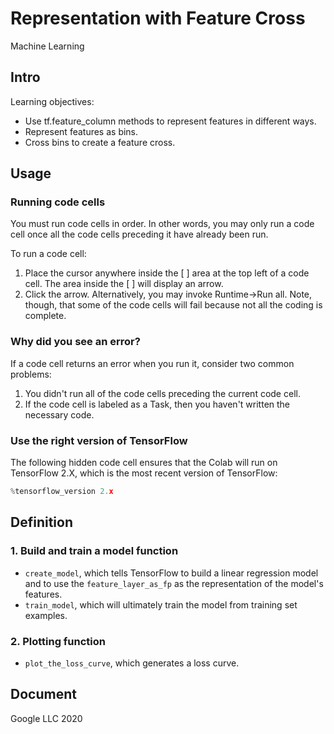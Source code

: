 # Representation with Feature Cross
Machine Learning

## Intro

Learning objectives:
* Use tf.feature_column methods to represent features in different ways.
* Represent features as bins.
* Cross bins to create a feature cross.

## Usage

### Running code cells
You must run code cells in order. In other words, you may only run a code cell once all the code cells preceding it have already been run.

To run a code cell:

1. Place the cursor anywhere inside the [ ] area at the top left of a code cell. The area inside the [ ] will display an arrow.
2. Click the arrow.
Alternatively, you may invoke Runtime->Run all. Note, though, that some of the code cells will fail because not all the coding is complete.

### Why did you see an error?
If a code cell returns an error when you run it, consider two common problems:

1. You didn't run all of the code cells preceding the current code cell.
2. If the code cell is labeled as a Task, then you haven't written the necessary code.

### Use the right version of TensorFlow
The following hidden code cell ensures that the Colab will run on TensorFlow 2.X, which is the most recent version of TensorFlow:
```python 
%tensorflow_version 2.x
```

## Definition

### 1. Build and train a model function
  * `create_model`, which tells TensorFlow to build a linear regression model and to use the `feature_layer_as_fp` as the representation of the model's features.
  * `train_model`, which will ultimately train the model from training set examples.

### 2. Plotting function
  * `plot_the_loss_curve`, which generates a loss curve.

## Document
Google LLC 2020
